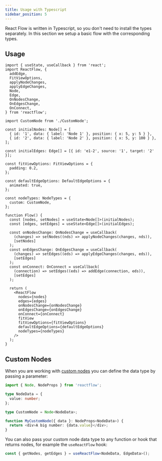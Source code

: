 ```yaml
---
title: Usage with Typescript
sidebar_position: 5
---
```


React Flow is written in Typescript, so you don't need to install the types separately. In this section we setup a basic flow with the corresponding types.

## Usage

```tsx
import { useState, useCallback } from 'react';
import ReactFlow, {
  addEdge,
  FitViewOptions,
  applyNodeChanges,
  applyEdgeChanges,
  Node,
  Edge,
  OnNodesChange,
  OnEdgesChange,
  OnConnect,
} from 'reactflow';

import CustomNode from './CustomNode';

const initialNodes: Node[] = [
  { id: '1', data: { label: 'Node 1' }, position: { x: 5, y: 5 } },
  { id: '2', data: { label: 'Node 2' }, position: { x: 5, y: 100 } },
];

const initialEdges: Edge[] = [{ id: 'e1-2', source: '1', target: '2' }];

const fitViewOptions: FitViewOptions = {
  padding: 0.2,
};

const defaultEdgeOptions: DefaultEdgeOptions = {
  animated: true,
};

const nodeTypes: NodeTypes = {
  custom: CustomNode,
};

function Flow() {
  const [nodes, setNodes] = useState<Node[]>(initialNodes);
  const [edges, setEdges] = useState<Edge[]>(initialEdges);

  const onNodesChange: OnNodesChange = useCallback(
    (changes) => setNodes((nds) => applyNodeChanges(changes, nds)),
    [setNodes]
  );
  const onEdgesChange: OnEdgesChange = useCallback(
    (changes) => setEdges((eds) => applyEdgeChanges(changes, eds)),
    [setEdges]
  );
  const onConnect: OnConnect = useCallback(
    (connection) => setEdges((eds) => addEdge(connection, eds)),
    [setEdges]
  );

  return (
    <ReactFlow
      nodes={nodes}
      edges={edges}
      onNodesChange={onNodesChange}
      onEdgesChange={onEdgesChange}
      onConnect={onConnect}
      fitView
      fitViewOptions={fitViewOptions}
      defaultEdgeOptions={defaultEdgeOptions}
      nodeTypes={nodeTypes}
    />
  );
}
```

## Custom Nodes

When you are working with [custom nodes](/docs/api/nodes/custom-nodes) you can define the data type by passing a parameter:

```ts
import { Node, NodeProps } from 'reactflow';

type NodeData = {
  value: number;
};

type CustomNode = Node<NodeData>;

function MyCustomNode({ data }: NodeProps<NodeData>) {
  return <div>A big number: {data.value}</div>;
}
```

You can also pass your custom node data type to any function or hook that returns nodes, for example the `useReactFlow` hook:

```ts
const { getNodes, getEdges } = useReactFlow<NodeData, EdgeData>();
```
